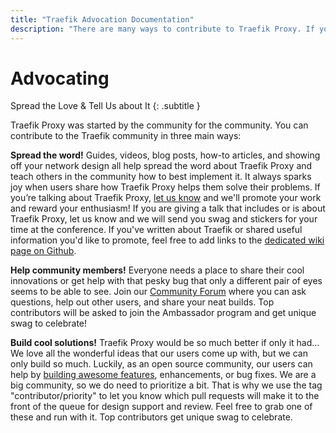 ```yaml
---
title: "Traefik Advocation Documentation"
description: "There are many ways to contribute to Traefik Proxy. If you're talking about Traefik, let us know and we'll promote your enthusiasm!"
---
```


# Advocating

Spread the Love & Tell Us about It
{: .subtitle }

Traefik Proxy was started by the community for the community. You can contribute to the Traefik community in three main ways: 

**Spread the word!** Guides, videos, blog posts, how-to articles, and showing off your network design all help spread the word about Traefik Proxy
and teach others in the community how to best implement it.
It always sparks joy when users share how Traefik Proxy helps them solve their problems.
If you’re talking about Traefik Proxy, [let us know](https://traefik.io/submit-my-contribution/) and we'll promote your work and reward your enthusiasm!
If you are giving a talk that includes or is about Traefik Proxy, let us know and we will send you swag and stickers for your time at the conference.
If you've written about Traefik or shared useful information you'd like to promote, feel free to add links to the [dedicated wiki page on Github](https://github.com/traefik/traefik/wiki/Awesome-Traefik).

**Help community members!** Everyone needs a place to share their cool innovations or get help with that pesky bug that only a different pair of eyes seems to be able to see.
Join our [Community Forum](https://community.traefik.io/) where you can ask questions, help out other users, and share your neat builds.
Top contributors will be asked to join the Ambassador program and get unique swag to celebrate!

**Build cool solutions!** Traefik Proxy would be so much better if only it had… We love all the wonderful ideas that our users come up with, but we can only build so much.
Luckily, as an open source community, our users can help by [building awesome features](https://github.com/orgs/traefik/projects/9/views/7), enhancements, or bug fixes.
We are a big community, so we do need to prioritize a bit.
That is why we use the tag "contributor/priority" to let you know which pull requests will make it to the front of the queue for design support and review.
Feel free to grab one of these and run with it. Top contributors get unique swag to celebrate. 
